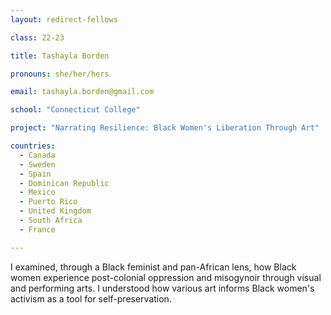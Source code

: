 ```yaml
---
layout: redirect-fellows

class: 22-23

title: Tashayla Borden

pronouns: she/her/hers

email: tashayla.borden@gmail.com

school: "Connecticut College"

project: "Narrating Resilience: Black Women's Liberation Through Art"

countries:
  - Canada
  - Sweden
  - Spain
  - Dominican Republic
  - Mexico
  - Puerto Rico
  - United Kingdom
  - South Africa
  - France

---
```


I examined, through a Black feminist and pan-African lens, how Black women experience post-colonial oppression and misogynoir through visual and performing arts. I understood how various art informs Black women's activism as a tool for self-preservation.